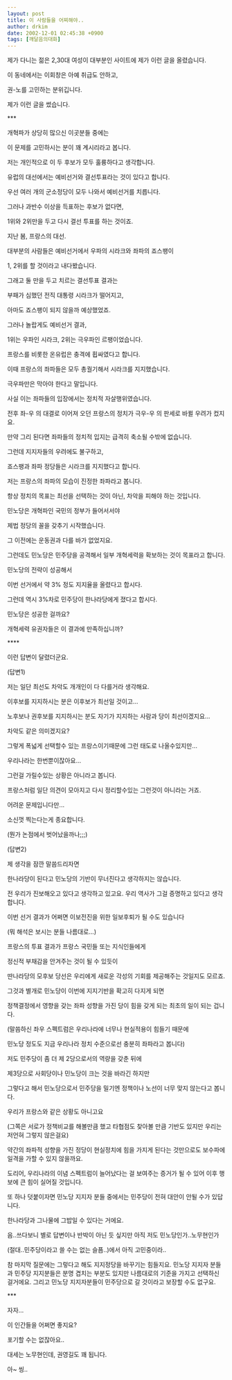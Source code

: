 ```yaml
---
layout: post
title: 이 사람들을 어찌해야..
author: drkim
date: 2002-12-01 02:45:38 +0900
tags: [깨달음의대화]
---
```

제가 다니는 젊은 2,30대 여성이 대부분인 사이트에 제가 이런 글을 올렸습니다.
  
이 동네에서는 이회창은 아예 취급도 안하고,
  
권-노를 고민하는 분위깁니다.
  

  
제가 이런 글을 썼습니다.
  
\***
  

  

  
개혁파가 상당히 많으신 이곳분들 중에는
  
이 문제를 고민하시는 분이 꽤 계시리라고 봅니다.
  
저는 개인적으로 이 두 후보가 모두 훌륭하다고 생각합니다.
  

  
유럽의 대선에서는 예비선거와 결선투표라는 것이 있다고 합니다.
  
우선 여러 개의 군소정당이 모두 나와서 예비선거를 치릅니다.
  
그러나 과반수 이상을 득표하는 후보가 없다면,
  
1위와 2위만을 두고 다시 결선 투표를 하는 것이죠.
  

  
지난 봄, 프랑스의 대선.
  
대부분의 사람들은 예비선거에서 우파의 시라크와 좌파의 죠스팽이
  
1, 2위를 할 것이라고 내다봤습니다.
  
그래고 둘 만을 두고 치르는 결선투표 결과는
  
부패가 심했던 전직 대통령 시라크가 떨어지고,
  
아마도 죠스팽이 되지 않을까 예상했었죠.
  

  
그러나 놀랍게도 예비선거 결과,
  
1위는 우파인 시라크, 2위는 극우파인 르팽이었습니다.
  
프랑스를 비롯한 온유럽은 충격에 휩싸였다고 합니다.
  
이때 프랑스의 좌파들은 모두 총궐기해서 시라크를 지지했습니다.
  
극우파만은 막아야 한다고 말입니다.
  

  
사실 이는 좌파들의 입장에서는 정치적 자살행위였습니다.
  
전후 좌-우 의 대결로 이어져 오던 프랑스의 정치가 극우-우 의 판세로 바뀔 우려가 컸지요.
  
만약 그리 된다면 좌파들의 정치적 입지는 급격히 축소될 수밖에 없습니다.
  

  
그런데 지지자들의 우려에도 불구하고,
  
죠스팽과 좌파 정당들은 시라크를 지지했다고 합니다.
  
저는 프랑스의 좌파의 모습이 진정한 좌파라고 봅니다.
  
항상 정치의 목표는 최선을 선택하는 것이 아닌, 차악을 피해야 하는 것입니다.
  

  
민노당은 개혁파인 국민의 정부가 들어서서야
  
제법 정당의 꼴을 갖추기 시작했습니다.
  
그 이전에는 운동권과 다를 바가 없었지요.
  
그런데도 민노당은 민주당을 공격해서 일부 개혁세력을 확보하는 것이 목표라고 합니다.
  

  
민노당의 전략이 성공해서
  
이번 선거에서 약 3% 정도 지지율을 올렸다고 합시다.
  
그런데 역시 3%차로 민주당이 한나라당에게 졌다고 합시다.
  

  
민노당은 성공한 걸까요?
  
개혁세력 유권자들은 이 결과에 만족하십니까?
  

  
\****
  
이런 답변이 달렸더군요.
  

  
(답변1)
  
저는 일단 최선도 차악도 개개인이 다 다를거라 생각해요.
  
이후보를 지지하시는 분은 이후보가 최선일 것이고...
  
노후보나 권후보를 지지하시는 분도 자기가 지지하는 사람과 당이 최선이겠지요...
  
차악도 같은 의미겠지요?
  
그렇게 폭넓게 선택할수 있는 프랑스이기때문에 그런 태도로 나올수있지만...
  
우리나라는 한번뿐이잖아요...
  
그런걸 가릴수있는 상황은 아니라고 봅니다.
  
프랑스처럼 일단 의견이 모아지고 다시 정리할수있는 그런것이 아니라는 거죠.
  
어려운 문제입니다만...
  
소신껏 찍는다는게 종요합니다.
  
(뭔가 논점에서 벗어났을까나;;;)
  

  
(답변2)
   
제 생각을 잠깐 말씀드리자면
  
한나라당이 된다고 민노당의 기반이 무너진다고 생각하지는 않습니다.
  
전 우리가 진보해오고 있다고 생각하고 있고요. 우리 역사가 그걸 증명하고 있다고 생각합니다.
  
이번 선거 결과가 어쩌면 이보전진을 위한 일보후퇴가 될 수도 있습니다
  
(뭐 해석은 보시는 분들 나름대로...)
  
프랑스의 투표 결과가 프랑스 국민들 또는 지식인들에게
  
정신적 부채감을 안겨주는 것이 될 수 있듯이
  
딴나라당의 모후보 당선은 우리에게 새로운 각성의 기회를 제공해주는 것일지도 모르죠.
  
그것과 별개로 민노당이 이번에 지지기반을 확고히 다지게 되면
  
정책결정에서 영향을 갖는 좌파 성향을 가진 당이 힘을 갖게 되는 최초의 일이 되는 겁니다.
  
(말씀하신 좌우 스펙트럼은 우리나라에 너무나 현실적용이 힘들기 때문에
  
민노당 정도도 지금 우리나라 정치 수준으로선 충분히 좌파라고 봅니다)
  
저도 민주당이 좀 더 제 2당으로서의 역량을 갖춘 뒤에
  
제3당으로 사회당이나 민노당이 크는 것을 바라긴 하지만
  
그렇다고 해서 민노당으로서 민주당을 밀기엔 정책이나 노선이 너무 맞지 않는다고 봅니다.
  
우리가 프랑스와 같은 상황도 아니고요
  
(그쪽은 서로가 정책비교를 해볼만큼 했고 타협점도 찾아볼 만큼 기반도 있지만 우리는 저언혀 그렇지 않은걸요)
  
약간의 좌파적 성향을 가진 정당이 현실정치에 힘을 가지게 된다는 것만으로도 보수파에 일격을 가할 수 있지 않을까요.
  
도리어, 우리나라의 이념 스펙트럼이 늘어났다는 걸 보여주는 증거가 될 수 있어 이후 행보에 큰 힘이 실어질 것입니다.
  
또 하나 덧붙이자면 민노당 지지자 분들 중에서는 민주당이 전혀 대안이 안될 수가 있답니다.
  
한나라당과 그나물에 그밥일 수 있다는 거에요.
  
음..쓰다보니 별로 답변이나 반박이 아닌 듯 싶지만 아직 저도 민노당인가..노무현인가
  
(절대..민주당이라고 쓸 수는 없는 슬픔..)에서 아직 고민중이라..
  
참 마지막 질문에는 그렇다고 해도 지지정당을 바꾸기는 힘들지요. 민노당 지지자 분들과 민주당 지지분들은 분명 겹치는 부분도 있지만 나름대로의 기준을 가지고 선택하신 걸거에요. 그리고 민노당 지지자분들이 민주당으로 갈 것이라고 보장할 수도 없구요.
  

  
\***
  
자자...
  
이 인간들을 어쩌면 좋지요?
  
포기할 수는 없잖아요..
  
대세는 노무현인데, 권영길도 꽤 됩니다.
  

  
아~ 씽..